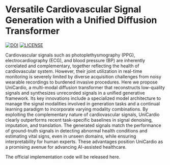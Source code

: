 # Versatile Cardiovascular Signal Generation with a Unified Diffusion Transformer

[![DOI](https://zenodo.org/badge/989983076.svg)](https://doi.org/10.5281/zenodo.17240784)
[![LICENSE](https://img.shields.io/badge/license-MIT-green?style=flat-square)](https://github.com/thu-ml/UniCardio/blob/master/LICENSE)

Cardiovascular signals such as photoplethysmography (PPG), electrocardiography (ECG), and blood pressure (BP) are inherently correlated and complementary, together reflecting the health of cardiovascular system. However, their joint utilization in real-time monitoring is severely limited by diverse acquisition challenges from noisy wearable recordings to burdened invasive procedures. Here we propose UniCardio, a multi-modal diffusion transformer that reconstructs low-quality signals and synthesizes unrecorded signals in a unified generative framework. Its key innovations include a specialized model architecture to manage the signal modalities involved in generation tasks and a continual learning paradigm to incorporate varying modality combinations. By exploiting the complementary nature of cardiovascular signals, UniCardio clearly outperforms recent task-specific baselines in signal denoising, imputation, and translation. The generated signals match the performance of ground-truth signals in detecting abnormal health conditions and estimating vital signs, even in unseen domains, while ensuring interpretability for human experts. These advantages position UniCardio as a promising avenue for advancing AI-assisted healthcare.

The official implementation code will be released here.
